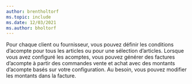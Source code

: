 ```yaml
---
author: brentholtorf
ms.topic: include
ms.date: 12/03/2021
ms.author: bholtorf
---
```

Pour chaque client ou fournisseur, vous pouvez définir les conditions d’acompte pour tous les articles ou pour une sélection d’articles. Lorsque vous avez configuré les acomptes, vous pouvez générer des factures d’acompte à partir des commandes vente et achat avec des montants d’acompte basés sur votre configuration. Au besoin, vous pouvez modifier les montants dans la facture.  
